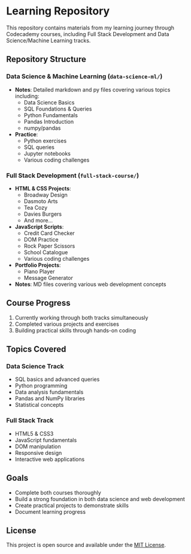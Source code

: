 # Learning Repository

This repository contains materials from my learning journey through Codecademy courses, including Full Stack Development and Data Science/Machine Learning tracks.

## Repository Structure

### Data Science & Machine Learning (`data-science-ml/`)
- **Notes**: Detailed markdown and py files covering various topics including:
  - Data Science Basics
  - SQL Foundations & Queries
  - Python Fundamentals
  - Pandas Introduction
  - numpy/pandas
- **Practice**:
  - Python exercises
  - SQL queries
  - Jupyter notebooks
  - Various coding challenges

### Full Stack Development (`full-stack-course/`)
- **HTML & CSS Projects**:
  - Broadway Design
  - Dasmoto Arts
  - Tea Cozy
  - Davies Burgers
  - And more...
- **JavaScript Scripts**:
  - Credit Card Checker
  - DOM Practice
  - Rock Paper Scissors
  - School Catalogue
  - Various coding challenges
- **Portfolio Projects**:
  - Piano Player
  - Message Generator
- **Notes**: MD files covering various web development concepts

## Course Progress

1. Currently working through both tracks simultaneously
2. Completed various projects and exercises
3. Building practical skills through hands-on coding

## Topics Covered

### Data Science Track
- SQL basics and advanced queries
- Python programming
- Data analysis fundamentals
- Pandas and NumPy libraries
- Statistical concepts

### Full Stack Track
- HTML5 & CSS3
- JavaScript fundamentals
- DOM manipulation
- Responsive design
- Interactive web applications

## Goals

- Complete both courses thoroughly
- Build a strong foundation in both data science and web development
- Create practical projects to demonstrate skills
- Document learning progress

## License

This project is open source and available under the [MIT License](https://github.com/harryw1/cuddly-tribble/blob/main/LICENSE).
